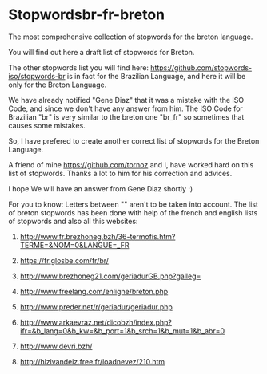 # Stopwordsbr-fr-breton
The most comprehensive collection of stopwords for the breton language.

You will find out here a draft list of stopwords for Breton.


The other stopwords list you will find here: https://github.com/stopwords-iso/stopwords-br
is in fact for the Brazilian Language, and here it will be only for the Breton Language.

We have already notified "Gene Diaz" that it was a mistake with the ISO Code, and since we don't have any answer from him.
The ISO Code for Brazilian "br" is very similar to the breton one "br_fr" so sometimes that causes some mistakes.

So, I have prefered to create another correct list of stopwords for the Breton Language.

A friend of mine https://github.com/tornoz and I, have worked hard on this list of stopwords.
Thanks a lot to him for his correction and advices.

I hope We will have an answer from Gene Diaz shortly :)

For you to know:
Letters between "" aren't to be taken into account.
The list of breton stopwords has been done with help of the french and english lists of stopwords and also all this websites:

1. http://www.fr.brezhoneg.bzh/36-termofis.htm?TERME=&NOM=0&LANGUE=_FR

2. https://fr.glosbe.com/fr/br/

3. http://www.brezhoneg21.com/geriadurGB.php?galleg=

4. http://www.freelang.com/enligne/breton.php

5. http://www.preder.net/r/geriadur/geriadur.php

6. http://www.arkaevraz.net/dicobzh/index.php?ifr=&b_lang=0&b_kw=&b_port=1&b_srch=1&b_mut=1&b_abr=0

7. http://www.devri.bzh/

8. http://hizivandeiz.free.fr/loadnevez/210.htm
